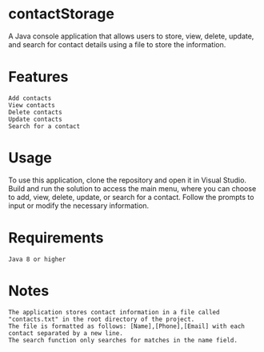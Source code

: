 # contactStorage
A Java console application that allows users to store, view, delete, update, and search for contact details using a file to store the information.


# Features
```
Add contacts
View contacts
Delete contacts
Update contacts
Search for a contact
```
# Usage
To use this application, clone the repository and open it in Visual Studio. Build and run the solution to access the main menu, where you can choose to add, view, delete, update, or search for a contact. Follow the prompts to input or modify the necessary information.

# Requirements
```
Java 8 or higher
```

# Notes
```
The application stores contact information in a file called "contacts.txt" in the root directory of the project.
The file is formatted as follows: [Name],[Phone],[Email] with each contact separated by a new line.
The search function only searches for matches in the name field.
```


